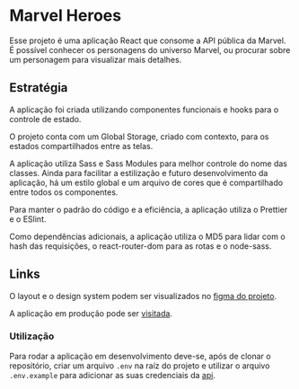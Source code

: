 # Marvel Heroes

Esse projeto é uma aplicação React que consome a API pública da Marvel. É possível conhecer os personagens do universo Marvel, ou procurar sobre um personagem para visualizar mais detalhes.
## Estratégia

A aplicação foi criada utilizando componentes funcionais e hooks para o controle de estado.

O projeto conta com um Global Storage, criado com contexto, para os estados compartilhados entre as telas.

A aplicação utiliza Sass e Sass Modules para melhor controle do nome das classes. Ainda para facilitar a estilização e futuro desenvolvimento da aplicação, há um estilo global e um arquivo de cores que é compartilhado entre todos os componentes.

Para manter o padrão do código e a eficiência, a aplicação utiliza o Prettier e o ESlint.

Como dependências adicionais, a aplicação utiliza o MD5 para lidar com o hash das requisições, o react-router-dom para as rotas e o node-sass.
## Links

O layout e o design system podem ser visualizados no [figma do projeto](https://www.figma.com/file/5ybxJ8tiWVErftti5n6thK/Hands-on-Jo%C3%A3o-Leviski-Alves?node-id=0%3A1).

A aplicação em produção pode ser [visitada](https://gallant-poincare-95d345.netlify.app/).
### Utilização

Para rodar a aplicação em desenvolvimento deve-se, após de clonar o repositório, criar um arquivo `.env` na raíz do projeto e utilizar o arquivo `.env.example` para adicionar as suas credenciais da [api](https://developer.marvel.com/).

